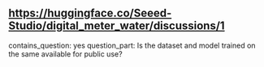 ## https://huggingface.co/Seeed-Studio/digital_meter_water/discussions/1

contains_question: yes
question_part: Is the dataset and model trained on the same available for public use?